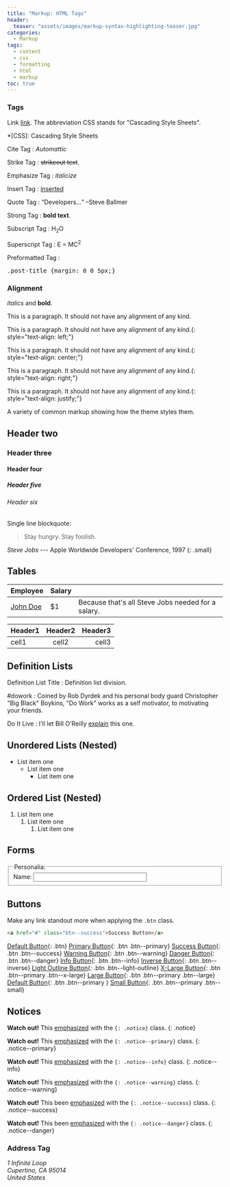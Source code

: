 ```yaml
---
title: "Markup: HTML Tags"
header:
  teaser: "assets/images/markup-syntax-highlighting-teaser.jpg"
categories:
  - Markup
tags:
  - content
  - css
  - formatting
  - html
  - markup
toc: true
---
```



### Tags

Link [link](http://apple.com "Apple").
The abbreviation CSS stands for "Cascading Style Sheets".

*[CSS]: Cascading Style Sheets

Cite Tag         : <cite>Automattic</cite>

Strike Tag       : <strike>strikeout text</strike>.

Emphasize Tag    : _italicize_ 

Insert Tag       : <ins>inserted</ins>

Quote Tag        : <q>Developers&#8230;</q> &#8211;Steve Ballmer

Strong Tag       : **bold text**.

Subscript Tag    : H<sub>2</sub>O

Superscript Tag  : E = MC<sup>2</sup>

Preformatted Tag :

<pre>
.post-title {margin: 0 0 5px;}
</pre>


### Alignment

*italics* and  **bold**.

This is a paragraph. It should not have any alignment of any kind.

This is a paragraph. It should not have any alignment of any kind.{: style="text-align: left;"}

This is a paragraph. It should not have any alignment of any kind.{: style="text-align: center;"}

This is a paragraph. It should not have any alignment of any kind.{: style="text-align: right;"}

This is a paragraph. It should not have any alignment of any kind.{: style="text-align: justify;"}



A variety of common markup showing how the theme styles them.

## Header two

### Header three

#### Header four

##### Header five

###### Header six


Single line blockquote:

> Stay hungry. Stay foolish.

<cite>Steve Jobs</cite> --- Apple Worldwide Developers' Conference, 1997
{: .small}

## Tables

| Employee         | Salary |                                                              |
| --------         | ------ | ------------------------------------------------------------ |
| [John Doe](#)    | $1     | Because that's all Steve Jobs needed for a salary.           |

| Header1 | Header2 | Header3 |
|:--------|:-------:|--------:|
| cell1   | cell2   | cell3   |

## Definition Lists

Definition List Title
:   Definition list division.

#dowork
:   Coined by Rob Dyrdek and his personal body guard Christopher "Big Black" Boykins, "Do Work" works as a self motivator, to motivating your friends.

Do It Live
:   I'll let Bill O'Reilly [explain](https://www.youtube.com/watch?v=O_HyZ5aW76c "We'll Do It Live") this one.

## Unordered Lists (Nested)

  * List item one 
      * List item one 
          * List item one

## Ordered List (Nested)

  1. List item one 
      1. List item one 
          1. List item one

## Forms

<form>
  <fieldset>
    <legend>Personalia:</legend>
    Name: <input type="text" size="30"><br>
  </fieldset>
</form>

## Buttons

Make any link standout more when applying the `.btn` class.

```html
<a href="#" class="btn--success">Success Button</a>
```

[Default Button](#){: .btn}
[Primary Button](#){: .btn .btn--primary}
[Success Button](#){: .btn .btn--success}
[Warning Button](#){: .btn .btn--warning}
[Danger Button](#){: .btn .btn--danger}
[Info Button](#){: .btn .btn--info}
[Inverse Button](#){: .btn .btn--inverse}
[Light Outline Button](#){: .btn .btn--light-outline}
[X-Large Button](#){: .btn .btn--primary .btn--x-large}
[Large Button](#){: .btn .btn--primary .btn--large}
[Default Button](#){: .btn .btn--primary }
[Small Button](#){: .btn .btn--primary .btn--small}


## Notices

**Watch out!** This [emphasized](#) with the `{: .notice}` class.
{: .notice}

**Watch out!** This [emphasized](#) with the `{: .notice--primary}` class.
{: .notice--primary}

**Watch out!** This [emphasized](#) with the `{: .notice--info}` class.
{: .notice--info}

**Watch out!** This [emphasized](#) with the `{: .notice--warning}` class.
{: .notice--warning}

**Watch out!** This been [emphasized](#) with the `{: .notice--success}` class.
{: .notice--success}

**Watch out!** This been [emphasized](#) with the `{: .notice--danger}` class.
{: .notice--danger}

### Address Tag

<address>
  1 Infinite Loop<br /> Cupertino, CA 95014<br /> United States
</address>

